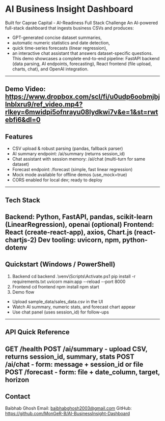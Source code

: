 AI Business Insight Dashboard
================================
Built for Caprae Capital - AI-Readiness Full Stack Challenge
An AI-powered full-stack dashboard that ingests business CSVs and produces:
- GPT-generated concise dataset summaries,
- automatic numeric statistics and date detection,
- quick time-series forecasts (linear regression),
- an interactive chat assistant that answers dataset-specific questions.
This demo showcases a complete end-to-end pipeline: FastAPI backend (data parsing, AI
endpoints, forecasting), React frontend (file upload, charts, chat), and OpenAI integration.
------------------------------------------------------------
Demo Video: https://www.dropbox.com/scl/fi/u0udp6oobmjbjlnblxru9/ref_video.mp4?rlkey=6mwidpi5ofnrayu08lydkwi7v&e=1&st=rwtebfi6&dl=0
------------------------------------------------------------
Features
------------------------------------------------------------
- CSV upload & robust parsing (pandas, fallback parser)
- AI summary endpoint: /ai/summary (returns session_id)
- Chat assistant with session memory: /ai/chat (multi-turn for same dataset)
- Forecast endpoint: /forecast (simple, fast linear regression)
- Mock mode available for offline demos (use_mock=true)
- CORS enabled for local dev; ready to deploy
------------------------------------------------------------
Tech Stack
------------------------------------------------------------
Backend: Python, FastAPI, pandas, scikit-learn (LinearRegression), openai (optional)
Frontend: React (create-react-app), axios, Chart.js (react-chartjs-2)
Dev tooling: uvicorn, npm, python-dotenv
------------------------------------------------------------
Quickstart (Windows / PowerShell)
------------------------------------------------------------
1. Backend
 cd backend
 .\venv\Scripts\Activate.ps1
 pip install -r requirements.txt
 uvicorn main:app --reload --port 8000
2. Frontend
 cd frontend
 npm install
 npm start
3. Demo flow
 - Upload sample_data/sales_data.csv in the UI
 - Watch AI summary, numeric stats, and forecast chart appear
 - Use chat panel (uses session_id) for follow-ups
------------------------------------------------------------
API Quick Reference
------------------------------------------------------------
GET /health
POST /ai/summary - upload CSV, returns session_id, summary, stats
POST /ai/chat - form: message + session_id or file
POST /forecast - form: file + date_column, target, horizon
------------------------------------------------------------
Contact
------------------------------------------------------------
Baibhab Ghosh
Email: baibhabghosh2003@gmail.com
GitHub: https://github.com/MonGeR-B/AI-BusinessInsight-Dashboard

